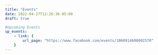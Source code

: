 ```yaml
---
title: "Events"
date: 2022-04-27T12:26:36-05:00
draft: true

#Upcoming Events
up_events: 
    - link: {
        url_page: "https://www.facebook.com/events/1060914608002570"
    }
---
```


 
<!-- 
## Upcoming Events
- Dec. 18 - [Ignite Hope Holiday Extravaganza Ranch Hands Rescue/Bob's House of Hope](https://www.facebook.com/events/1060914608002570)
- Jan. 20 - [Clean Comedy for a Cause Benefitting the Poiema Foundation](https://www.showclix.com/event/poiema-foundation-2022-01-20)
- Feb. 10 - [C.A.S.T. Kick Off Happy Hour Children's Advocacy Center for North Texas](https://www.facebook.com/events/4253643294747222/?acontext=%7B%22event_action_history%22%3A[%7B%22surface%22%3A%22page%22%7D]%7D)
- Mar. 4 - [2nd Annual Bill DeBerry Memorial Clay Shoot Children's Advocacy Center for North Texas](https://www.facebook.com/events/279494504119665/?acontext=%7B%22event_action_history%22%3A[%7B%22surface%22%3A%22page%22%7D]%7D)

## Monthly Volunteer Opportunities
Check with individual campuses during the Covid-19 crisis.

- [1st Saturday Poiema Foundation Outreach Denton, Rockwall, Mesquite](https://poiemafoundation.volunteerhub.com)
- [2nd Saturday](https://poiemafoundation.volunteerhub.com)
- [Poiema Foundation Outreach Dallas, Ft. Worth, Greenville](https://poiemafoundation.volunteerhub.com)
- [3rd Saturday](https://poiemafoundation.volunteerhub.com)
- [Poiema Foundation Outreach Frisco, Sherman 4th Saturday](https://poiemafoundation.volunteerhub.com)
- [Poiema Foundation Outreach Carrollton and Mansfield](https://poiemafoundation.volunteerhub.com) -->
